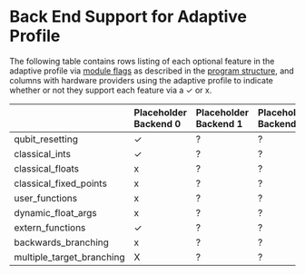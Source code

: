 # Back End Support for Adaptive Profile

The following table contains rows listing of each optional feature in the adaptive profile via [module flags](../Adaptive_Profile.md#module-flags-metadata)
as described in the [program structure](../Adaptive_Profile.md#program-structure), and
columns with hardware providers using the adaptive profile to indicate whether or not they support each feature via a ✓ or x.

|                           | Placeholder Backend 0                    | Placeholder Backend 1 | Placeholder Backend 2 | Placeholder Backend 3 |
| :------------------------ | :--------------------------------------- | :-------------------- | :-------------------- | :-------------------- |
| qubit_resetting           | ✓                                        | ?                     | ?                     | ?                     |
| classical_ints            | ✓                                        | ?                     | ?                     | ?                     |
| classical_floats          | x                                        | ?                     | ?                     | ?                     |
| classical_fixed_points    | x                                        | ?                     | ?                     | ?                     |
| user_functions            | x                                        | ?                     | ?                     | ?                     |
| dynamic_float_args        | x                                        | ?                     | ?                     | ?                     |
| extern_functions          | ✓                                        | ?                     | ?                     | ?                     |
| backwards_branching       | x                                        | ?                     | ?                     | ?                     |
| multiple_target_branching | X                                        | ?                     | ?                     | ?                     |

